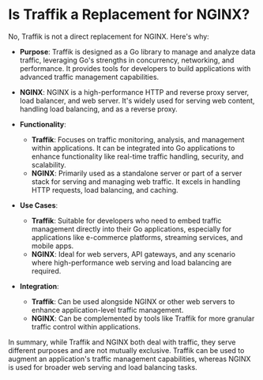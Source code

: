 # Is Traffik a Replacement for NGINX?

No, Traffik is not a direct replacement for NGINX. Here's why:

- **Purpose**: Traffik is designed as a Go library to manage and analyze data traffic, leveraging Go's strengths in concurrency, networking, and performance. It provides tools for developers to build applications with advanced traffic management capabilities.

- **NGINX**: NGINX is a high-performance HTTP and reverse proxy server, load balancer, and web server. It's widely used for serving web content, handling load balancing, and as a reverse proxy.

- **Functionality**:
  - **Traffik**: Focuses on traffic monitoring, analysis, and management within applications. It can be integrated into Go applications to enhance functionality like real-time traffic handling, security, and scalability.
  - **NGINX**: Primarily used as a standalone server or part of a server stack for serving and managing web traffic. It excels in handling HTTP requests, load balancing, and caching.

- **Use Cases**:
  - **Traffik**: Suitable for developers who need to embed traffic management directly into their Go applications, especially for applications like e-commerce platforms, streaming services, and mobile apps.
  - **NGINX**: Ideal for web servers, API gateways, and any scenario where high-performance web serving and load balancing are required.

- **Integration**:
  - **Traffik**: Can be used alongside NGINX or other web servers to enhance application-level traffic management.
  - **NGINX**: Can be complemented by tools like Traffik for more granular traffic control within applications.

In summary, while Traffik and NGINX both deal with traffic, they serve different purposes and are not mutually exclusive. Traffik can be used to augment an application's traffic management capabilities, whereas NGINX is used for broader web serving and load balancing tasks.

